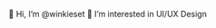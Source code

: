 👋 Hi, I’m @winkieset
👀 I’m interested in UI/UX Design


<!---
winkieset/winkieset is a ✨ special ✨ repository because its `README.md` (this file) appears on your GitHub profile.
You can click the Preview link to take a look at your changes.
--->
